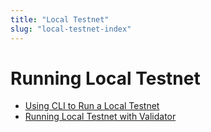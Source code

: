 ```yaml
---
title: "Local Testnet"
slug: "local-testnet-index"
---
```


# Running Local Testnet

- [Using CLI to Run a Local Testnet](./using-cli-to-run-a-local-testnet)
- [Running Local Testnet with Validator](./run-a-local-testnet.md)


